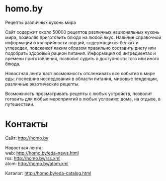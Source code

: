 # homo.by
Рецепты различных кухонь мира

Сайт содержит около 50000 рецептов различных национальных кухонь мира, позволяя приготовить блюдо на любой вкус. Наличие справочной информации о калорийности порций, содержащихся белках и углеводах, подскажет каким образом правильно составить диету или подобрать здоровый рацион питания. Информация об ингредиентах и времени приготовления, позволит судить о доступности того или иного блюда.

Новостная лента даст возможность отслеживать все события в мире еды: последние исследования в области питания, мировые тенденции, различные экзотические рецепты. 

Возможность просматривать рецепты с любых устройств, позволит готовить для любых мероприятий в любых условиях: дома, на отдыхе, в путешествии.

# Контакты
Сайт: http://homo.by

Новостная лента:<br>
  web: http://homo.by/eda-news.html<br>
  rss: http://homo.by/rss.xml<br>
  atom: http://homo.by/atom.xml<br>

Каталог: http://homo.by/eda-catalog.html

